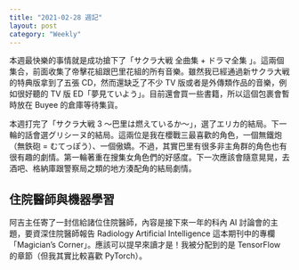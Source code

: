 ```yaml
---
title: "2021-02-28 週記"
layout: post
category: "Weekly"
---
```


本週最快樂的事情就是成功搶下了「サクラ大戦 全曲集 + ドラマ全集 」。這兩個集合，前面收集了帝擊花組跟巴里花組的所有音樂。雖然我已經通過新サクラ大戦的特典版拿到了五張 CD，然而還缺乏了不少 TV 版或者是外傳類作品的音樂，例如很好聽的 TV 版 ED「夢見ていよう」。目前還會買一些書籍，所以這個包裹會暫時放在 Buyee 的倉庫等待集貨。

本週打完了「サクラ大戦 3 〜巴里は燃えているか〜」，選了エリカ的結局。下一輪的話會選グリシーヌ的結局。這兩位是我在櫻戰三最喜歡的角色，一個無鐵炮（無鉄砲 = むてっぽう）、一個傲嬌。不過，其實巴里有很多非主角群的角色也有很有趣的劇情。第一輪著重在搜集女角色們的好感度。下一次應該會隨意晃晃，去酒吧、格納庫跟警察局之類的地方湊配角的結局劇情。

## 住院醫師與機器學習

阿吉主任寄了一封信給諸位住院醫師，內容是接下來一年的科內 AI 討論會的主題，要資深住院醫師報告 Radiology Artificial Intelligence 這本期刊中的專欄「Magician’s Corner」。應該可以提早來讀才是！我被分配到的是 TensorFlow 的章節（但我其實比較喜歡 PyTorch）。
